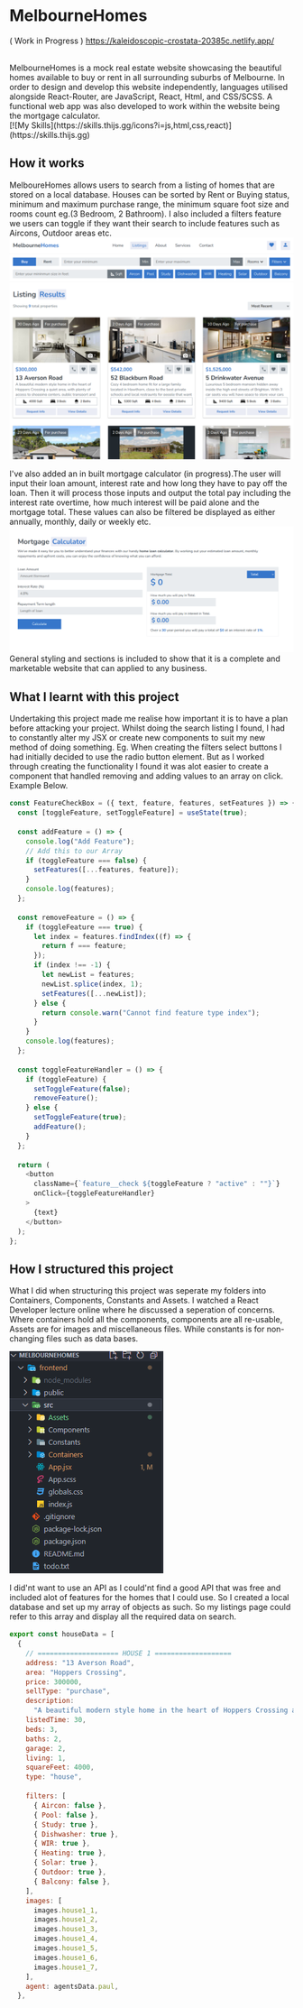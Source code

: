 # MelbourneHomes

( Work in Progress ) https://kaleidoscopic-crostata-20385c.netlify.app/

<br>
MelbourneHomes is a mock real estate website showcasing the beautiful homes available to buy or rent in all surrounding suburbs of Melbourne. In order to design and develop this website independently, languages utilised alongside React-Router, are JavaScript, React, Html, and CSS/SCSS. A functional web app was also developed to work within the website being the mortgage calculator.

<br>
[![My Skills](https://skills.thijs.gg/icons?i=js,html,css,react)](https://skills.thijs.gg)

## How it works

MelboureHomes allows users to search from a listing of homes that are stored on a local database. Houses can be sorted by Rent or Buying status, minimum and maximum purchase range, the minimum square foot size and rooms count eg.(3 Bedroom, 2 Bathroom). I also included a filters feature we users can toggle if they want their search to include features such as Aircons, Outdoor areas etc.
![Listings Image](./frontend/src/Assets/ReadmeImages/listing.PNG)

I've also added an in built mortgage calculator (in progress).The user will input their loan amount, interest rate and how long they have to pay off the loan. Then it will process those inputs and output the total pay including the interest rate overtime, how much interest will be paid alone and the mortgage total. These values can also be filtered be displayed as either annually, monthly, daily or weekly etc.
![Listings Image](./frontend/src/Assets/ReadmeImages/mortgageCalc.PNG)
General styling and sections is included to show that it is a complete and marketable website that can applied to any business.

## What I learnt with this project

Undertaking this project made me realise how important it is to have a plan before attacking your project. Whilst doing the search listing I found, I had to constantly alter my JSX or create new components to suit my new method of doing something. Eg. When creating the filters select buttons I had initially decided to use the radio button element. But as I worked through creating the functionality I found it was alot easier to create a component that handled removing and adding values to an array on click. Example Below.

```javascript
const FeatureCheckBox = ({ text, feature, features, setFeatures }) => {
  const [toggleFeature, setToggleFeature] = useState(true);

  const addFeature = () => {
    console.log("Add Feature");
    // Add this to our Array
    if (toggleFeature === false) {
      setFeatures([...features, feature]);
    }
    console.log(features);
  };

  const removeFeature = () => {
    if (toggleFeature === true) {
      let index = features.findIndex((f) => {
        return f === feature;
      });
      if (index !== -1) {
        let newList = features;
        newList.splice(index, 1);
        setFeatures([...newList]);
      } else {
        return console.warn("Cannot find feature type index");
      }
    }
    console.log(features);
  };

  const toggleFeatureHandler = () => {
    if (toggleFeature) {
      setToggleFeature(false);
      removeFeature();
    } else {
      setToggleFeature(true);
      addFeature();
    }
  };

  return (
    <button
      className={`feature__check ${toggleFeature ? "active" : ""}`}
      onClick={toggleFeatureHandler}
    >
      {text}
    </button>
  );
};
```

## How I structured this project

What I did when structuring this project was seperate my folders into Containers, Components, Constants and Assets. I watched a React Developer lecture online where he discussed a seperation of concerns. Where containers hold all the components, components are all re-usable, Assets are for images and miscellaneous files. While constants is for non-changing files such as data bases.
<br>

![Listings Image](./frontend/src/Assets/ReadmeImages/folderSetup.PNG)

I did'nt want to use an API as I could'nt find a good API that was free and included alot of features for the homes that I could use. So I created a local database and set up my array of objects as such. So my listings page could refer to this array and display all the required data on search.

```javascript
export const houseData = [
  {
    // ==================== HOUSE 1 ===================
    address: "13 Averson Road",
    area: "Hoppers Crossing",
    price: 300000,
    sellType: "purchase",
    description:
      "A beautiful modern style home in the heart of Hoppers Crossing a quiet area, with plenty of access to shopping centers, public transport and schooling. For any time of family or single living.",
    listedTime: 30,
    beds: 3,
    baths: 2,
    garage: 2,
    living: 1,
    squareFeet: 4000,
    type: "house",

    filters: [
      { Aircon: false },
      { Pool: false },
      { Study: true },
      { Dishwasher: true },
      { WIR: true },
      { Heating: true },
      { Solar: true },
      { Outdoor: true },
      { Balcony: false },
    ],
    images: [
      images.house1_1,
      images.house1_2,
      images.house1_3,
      images.house1_4,
      images.house1_5,
      images.house1_6,
      images.house1_7,
    ],
    agent: agentsData.paul,
  },

```

